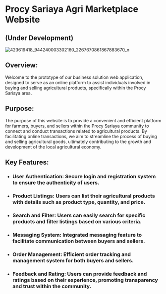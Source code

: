 # Procy Sariaya Agri Marketplace Website 
## (Under Development)
![423619418_944240003302160_2267670861867883670_n](https://github.com/user-attachments/assets/d34ca072-8fcd-4097-8555-b116714af838)

## Overview:
Welcome to the prototype of our business solution web application, designed to serve as an online platform to assist individuals involved in buying and selling agricultural products, specifically within the Procy Sariaya area.

## Purpose:
The purpose of this website is to provide a convenient and efficient platform for farmers, buyers, and sellers within the Procy Sariaya community to connect and conduct transactions related to agricultural products. By facilitating online transactions, we aim to streamline the process of buying and selling agricultural goods, ultimately contributing to the growth and development of the local agricultural economy.

## Key Features: 
- ### User Authentication: Secure login and registration system to ensure the authenticity of users. 
- ### Product Listings: Users can list their agricultural products with details such as product type, quantity, and price. 
- ### Search and Filter: Users can easily search for specific products and filter listings based on various criteria. 
- ### Messaging System: Integrated messaging feature to facilitate communication between buyers and sellers. 
- ### Order Management: Efficient order tracking and management system for both buyers and sellers. 
- ### Feedback and Rating: Users can provide feedback and ratings based on their experience, promoting transparency and trust within the community.
